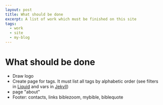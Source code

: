 ```yaml
---
layout: post
title: What should be done
excerpt: A list of work which must be finished on this site
tags:
  - work
  - site
  - my-blog
---
```


# What should be done

- Draw logo
- Create page for tags. It must list all tags by alphabetic order (see filters in [Liquid](https://shopify.github.io/liquid/basics/introduction/) and vars in [Jekyll](https://jekyllrb.com/docs/variables/))
- page "about"
- Footer: contacts, links biblezoom, mybible, biblequote
